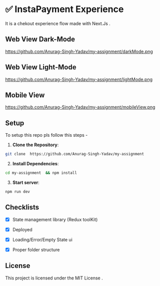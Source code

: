 # ✅ InstaPayment Experience 

It is a chekout experience flow made with Next.Js . 

## Web View Dark-Mode
https://github.com/Anurag-Singh-Yadav/my-assignment/darkMode.png

## Web View Light-Mode
https://github.com/Anurag-Singh-Yadav/my-assignment/lightMode.png

## Mobile View 
https://github.com/Anurag-Singh-Yadav/my-assignment/mobileView.png


## Setup 

To setup this repo pls follow this steps - 

1. **Clone the Repository**: 
```bash 
git clone  https://github.com/Anurag-Singh-Yadav/my-assignment
```
2. **Install Dependencies**: 

```bash 
cd my-assignment  && npm install
```

3. **Start server**: 

```bash 
npm run dev
```

## Checklists

- [x] State management library (Redux toolKit)
- [x] Deployed
- [x] Loading/Error/Empty State ui
- [x] Proper folder structure


## License

This project is licensed under the MIT License .
